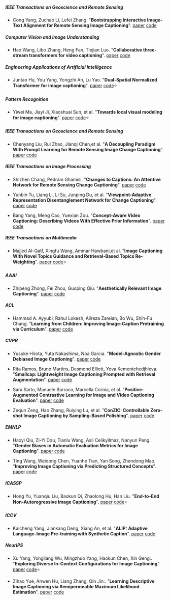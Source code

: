 
##### IEEE Transactions on Geoscience and Remote Sensing 

- Cong Yang, Zuchao Li, Lefei Zhang. "**Bootstrapping Interactive Image-Text Alignment for Remote Sensing Image Captioning**". [paper](https://doi.org/10.1109/TGRS.2024.3359316) [code](https://github.com/yangcong356/BITA) 
##### Computer Vision and Image Understanding 
- Hao Wang, Libo Zhang, Heng Fan, Tiejian Luo. "**Collaborative three-stream transformers for video captioning**". [paper](https://doi.org/10.1016/j.cviu.2023.103799) [code](https://github.com/wanghao14/COST)
##### Engineering Applications of Artificial Intelligence 

- Juntao Hu, You Yang, Yongzhi An, Lu Yao. "**Dual-Spatial Normalized Transformer for image captioning**". [paper](https://doi.org/10.1016/j.engappai.2023.106384) [code](https://github.com/TBI805/DSNT):star:

##### Pattern Recognition 

- Yiwei Ma, Jiayi Ji, Xiaoshuai Sun, et al. "**Towards local visual modeling for image captioning**". [paper](https://doi.org/10.1016/j.patcog.2023.109420) [code](https://github.com/xmu-xiaoma666/LSTNet):star:
##### IEEE Transactions on Geoscience and Remote Sensing 
- Chenyang Liu, Rui Zhao, Jianqi Chen,et al. "**A Decoupling Paradigm With Prompt Learning for Remote Sensing Image Change Captioning**". [paper](https://doi.org/10.1109/TGRS.2023.3321752) [code](https://github.com/Chen-Yang-Liu/PromptCC)

##### IEEE Transactions on Image Processing 

- Shizhen Chang, Pedram Ghamisi. "**Changes to Captions: An Attentive Network for Remote Sensing Change Captioning**". [paper](https://doi.org/10.1109/TIP.2023.3328224) [code](https://github.com/ShizhenChang/Chg2Cap)

- Yunbin Tu, Liang Li, Li Su, Junping Du, et al. "**Viewpoint-Adaptive Representation Disentanglement Network for Change Captioning**". [paper](https://doi.org/10.1109/TIP.2023.3268004) [code](https://github.com/tuyunbin/VARD)
- Bang Yang, Meng Cao, Yuexian Zou. "**Concept-Aware Video Captioning: Describing Videos With Effective Prior Information**". [paper](https://doi.org/10.1109/TIP.2023.3307969) [code](https://github.com/yangbang18/CARE)
##### IEEE Transactions on Multimedia 
- Majjed Al-Qatf, Xingfu Wang, Ammar Hawbani,et al. "**Image Captioning With Novel Topics Guidance and Retrieval-Based Topics Re-Weighting**". [paper](https://doi.org/10.1109/TMM.2022.3202690) [code](https://github.com/Alqatf/Human-Evaluation):star:

##### AAAI

- Zhipeng Zhong, Fei Zhou, Guoping Qiu. "**Aesthetically Relevant Image Captioning**". [paper](https://doi.org/10.1609/aaai.v37i3.25485) [code](https://github.com/PengZai/ARIC)

##### ACL

- Hammad A. Ayyubi, Rahul Lokesh, Alireza Zareian, Bo Wu, Shih-Fu Chang. "**Learning from Children: Improving Image-Caption Pretraining via Curriculum**". [paper](https://doi.org/10.18653/v1/2023.findings-acl.846) [code](https://github.com/hayyubi/cur_vl)
##### CVPR

- Yusuke Hirota, Yuta Nakashima, Noa Garcia. "**Model-Agnostic Gender Debiased Image Captioning**". [paper](https://doi.org/10.1109/CVPR52729.2023.01458) [code](https://github.com/rebnej/LIBRA)


- Rita Ramos, Bruno Martins, Desmond Elliott, Yova Kementchedjhieva. "**Smallcap: Lightweight Image Captioning Prompted with Retrieval Augmentation**". [paper](https://doi.org/10.1109/CVPR52729.2023.00278) [code](https://github.com/RitaRamo/smallcap)

- Sara Sarto, Manuele Barraco, Marcella Cornia, et al. "**Positive-Augmented Contrastive Learning for Image and Video Captioning Evaluation**". [paper](https://doi.org/10.1109/CVPR52729.2023.00668) [code](https://github.com/aimagelab/pacscore)

- Zequn Zeng, Hao Zhang, Ruiying Lu, et al. "**ConZIC: Controllable Zero-shot Image Captioning by Sampling-Based Polishing**". [paper](https://doi.org/10.1109/CVPR52729.2023.02247) [code](https://github.com/joeyz0z/ConZIC)

##### EMNLP

- Haoyi Qiu, Zi-Yi Dou, Tianlu Wang, Asli Celikyilmaz, Nanyun Peng. "**Gender Biases in Automatic Evaluation Metrics for Image Captioning**". [paper](https://aclanthology.org/2023.emnlp-main.520) [code](https://github.com/PlusLabNLP/clipscore-bias)

- Ting Wang, Weidong Chen, Yuanhe Tian, Yan Song, Zhendong Mao. "**Improving Image Captioning via Predicting Structured Concepts**". [paper](https://aclanthology.org/2023.emnlp-main.25) [code](https://github.com/wangting0/SCP-WGCN)
##### ICASSP
- Hong Yu, Yuanqiu Liu, Baokun Qi, Zhaolong Hu, Han Liu. "**End-to-End Non-Autoregressive Image Captioning**". [paper](https://doi.org/10.1109/ICASSP49357.2023.10095338) [code](https://github.com/Liu-Yuanqiu/EENAIC):star:

##### ICCV
- Kaicheng Yang, Jiankang Deng, Xiang An, et al. "**ALIP: Adaptive Language-Image Pre-training with Synthetic Caption**". [paper](https://doi.org/10.1109/ICCV51070.2023.00273) [code](https://github.com/deepglint/ALIP)

##### NeurIPS

- Xu Yang, Yongliang Wu, Mingzhuo Yang, Haokun Chen, Xin Geng:. "**Exploring Diverse In-Context Configurations for Image Captioning**". [paper](http://papers.nips.cc/paper_files/paper/2023/hash/804b5e300c9ed4e3ea3b073f186f4adc-Abstract-Conference.html) [code](https://github.com/yongliang-wu/ExploreCfg):star:

- Zihao Yue, Anwen Hu, Liang Zhang, Qin Jin:. "**Learning Descriptive Image Captioning via Semipermeable Maximum Likelihood Estimation**". [paper](http://papers.nips.cc/paper_files/paper/2023/hash/fa1cfe4e956d85e016b1f8f49b189a0b-Abstract-Conference.html) [code](https://github.com/yuezih/SMILE)





